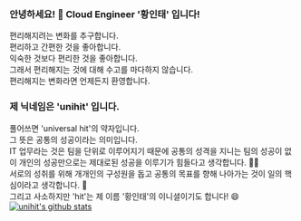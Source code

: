 ### 안녕하세요! 👋 Cloud Engineer '황인태' 입니다!

편리해지려는 변화를 추구합니다.<br>
편리하고 간편한 것을 좋아합니다.<br>
익숙한 것보다 편리한 것을 좋아합니다.<br>
그래서 편리해지는 것에 대해 수고를 마다하지 않습니다.<br>
편리해지는 변화라면 언제든지 환영합니다.<br>

### 제 닉네임은 'unihit' 입니다.

풀어쓰면 'universal hit'의 약자입니다. <br>
그 뜻은 공통의 성공이라는 의미입니다.<br>
IT 업무라는 것은 팀을 단위로 이루어지기 때문에 공통의 성격을 지니는 팀의 성공이 없이 개인의 성공만으로는 제대로된 성공을 이루기가 힘들다고 생각합니다. 🤔💬<br>
서로의 성취를 위해 개개인의 구성원을 돕고 공통의 목표를 향해 나아가는 것이 일의 핵심이라고 생각합니다. 👯<br>
그리고 사소하지만 'hit'는 제 이름 '황인태'의 이니셜이기도 합니다! 😄<br>
[![unihit's github stats](https://github-readme-stats.vercel.app/api?username=unihit&theme=dracula&show_icons=true)](https://github.com/unihit)

<!--
**unihit/unihit** is a ✨ _special_ ✨ repository because its `README.md` (this file) appears on your GitHub profile.

Here are some ideas to get you started:

- 🔭 I’m currently working on ...
- 🌱 I’m currently learning ...
- 👯 I’m looking to collaborate on ...
- 🤔 I’m looking for help with ...
- 💬 Ask me about ...
- 📫 How to reach me: ...
- 😄 Pronouns: ...
- ⚡ Fun fact: ...
-->
